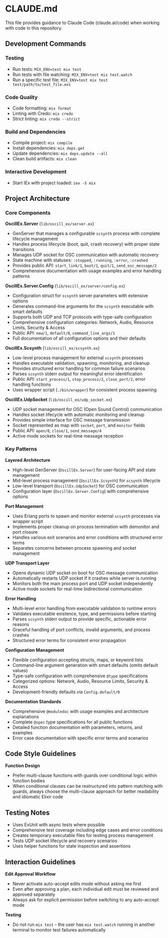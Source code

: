# CLAUDE.md

This file provides guidance to Claude Code (claude.ai/code) when working with code in this repository.

## Development Commands

### Testing
- Run tests: `MIX_ENV=test mix test`
- Run tests with file watching: `MIX_ENV=test mix test.watch`
- Run a specific test file: `MIX_ENV=test mix test test/path/to/test_file.exs`

### Code Quality
- Code formatting: `mix format`
- Linting with Credo: `mix credo`
- Strict linting: `mix credo --strict`

### Build and Dependencies
- Compile project: `mix compile`
- Install dependencies: `mix deps.get`
- Update dependencies: `mix deps.update --all`
- Clean build artifacts: `mix clean`

### Interactive Development
- Start IEx with project loaded: `iex -S mix`

## Project Architecture

### Core Components

**OscillEx.Server** (`lib/oscill_ex/server.ex`)
- GenServer that manages a configurable `scsynth` process with complete lifecycle management
- Handles process lifecycle (boot, quit, crash recovery) with proper state transitions
- Manages UDP socket for OSC communication with automatic recovery
- State machine with statuses: `:stopped`, `:running`, `:error`, `:crashed`
- Provides public API: `start_link/1`, `boot/1`, `quit/1`, `send_osc_message/2`
- Comprehensive documentation with usage examples and error handling patterns

**OscillEx.Server.Config** (`lib/oscill_ex/server/config.ex`)
- Configuration struct for `scsynth` server parameters with extensive options
- Generates command-line arguments for the `scsynth` executable with smart defaults
- Supports both UDP and TCP protocols with type-safe configuration
- Comprehensive configuration categories: Network, Audio, Resource Limits, Security & Access
- Public API: `new/1`, `default/0`, `command_line_args/1`
- Full documentation of all configuration options and their defaults

**OscillEx.Scsynth** (`lib/oscill_ex/scsynth.ex`)
- Low-level process management for external `scsynth` processes
- Handles executable validation, spawning, monitoring, and cleanup
- Provides structured error handling for common failure scenarios
- Parses `scsynth` stderr output for meaningful error identification
- Public API: `start_process/1`, `stop_process/2`, `close_port/2`, error handling functions
- Uses wrapper script (`./bin/wrapper`) for consistent process spawning

**OscillEx.UdpSocket** (`lib/oscill_ex/udp_socket.ex`)
- UDP socket management for OSC (Open Sound Control) communication
- Handles socket lifecycle with automatic monitoring and cleanup
- Provides simple interface for OSC message transmission
- Socket represented as map with `socket`, `port`, and `monitor` fields
- Public API: `open/0`, `close/1`, `send_message/4`
- Active mode sockets for real-time message reception

### Key Patterns

**Layered Architecture**
- High-level GenServer (`OscillEx.Server`) for user-facing API and state management
- Mid-level process management (`OscillEx.Scsynth`) for `scsynth` lifecycle
- Low-level transport (`OscillEx.UdpSocket`) for OSC communication
- Configuration layer (`OscillEx.Server.Config`) with comprehensive options

**Port Management**
- Uses Erlang ports to spawn and monitor external `scsynth` processes via wrapper script
- Implements proper cleanup on process termination with demonitor and port closure
- Handles various exit scenarios and error conditions with structured error terms
- Separates concerns between process spawning and socket management

**UDP Transport Layer**
- Opens dynamic UDP socket on boot for OSC message communication
- Automatically restarts UDP socket if it crashes while server is running
- Monitors both the main process port and UDP socket independently
- Active mode sockets for real-time bidirectional communication

**Error Handling**
- Multi-level error handling from executable validation to runtime errors
- Validates executable existence, type, and permissions before starting
- Parses `scsynth` stderr output to provide specific, actionable error reasons
- Graceful handling of port conflicts, invalid arguments, and process crashes
- Structured error terms for consistent error propagation

**Configuration Management**
- Flexible configuration accepting structs, maps, or keyword lists
- Command-line argument generation with smart defaults (omits default values)
- Type-safe configuration with comprehensive `@type` specifications
- Categorized options: Network, Audio, Resource Limits, Security & Access
- Development-friendly defaults via `Config.default/0`

**Documentation Standards**
- Comprehensive `@moduledoc` with usage examples and architecture explanations
- Complete `@spec` type specifications for all public functions
- Detailed function documentation with parameters, returns, and examples
- Error case documentation with specific error terms and scenarios

## Code Style Guidelines

**Function Design**
- Prefer multi-clause functions with guards over conditional logic within function bodies
- When conditional clauses can be restructured into pattern matching with guards, always choose the multi-clause approach for better readability and idiomatic Elixir code

## Testing Notes

- Uses ExUnit with async tests where possible
- Comprehensive test coverage including edge cases and error conditions
- Creates temporary executable files for testing process management
- Tests UDP socket lifecycle and recovery scenarios
- Uses helper functions for state inspection and assertions

## Interaction Guidelines

**Edit Approval Workflow**
- Never activate auto-accept edits mode without asking me first
- Even after approving a plan, each individual edit must be reviewed and approved separately
- Always ask for explicit permission before switching to any auto-accept mode

**Testing**
- Do not run `mix test` - the user has `mix test.watch` running in another terminal to monitor test failures automatically